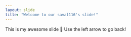 ```yaml
---
layout: slide
title: "Welcome to our saval116's slide!"
---
```

This is my awesome slide :tada:
Use the left arrow to go back!
